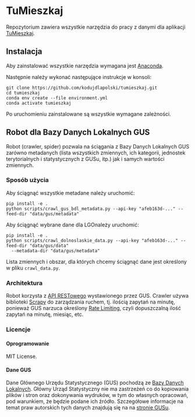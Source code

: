 # TuMieszkaj

Repozytorium zawiera wszystkie narzędzia do pracy z danymi dla aplikacji [TuMieszkaj](https://kodujdlapolski.pl/projects/tumieszkaj/).

## Instalacja

Aby zainstalować wszystkie narzędzia wymagana jest [Anaconda](https://www.anaconda.com/).

Następnie należy wykonać następujące instrukcje w konsoli:

```$bash
git clone https://github.com/kodujdlapolski/tumieszkaj.git
cd tumieszkaj
conda env create --file environment.yml
conda activate tumieszkaj
```

Po uruchomieniu zainstalowane są wszystkie wymagane zależności.

## Robot dla Bazy Danych Lokalnych GUS

Robot (crawler, spider) pozwala na ściągania z Bazy Danych Lokalnych GUS zarówno metadanych (lista wszystkich 
zmiennych, ich kategorii, jednostek terytorialnych i statystycznych z GUSu, itp.) jak i samych 
wartości zmiennych.

### Sposób użycia

Aby ściągnąć wszystkie metadane należy uruchomić:

```$bash
pip install -e .
python scripts/crawl_gus_bdl_metadata.py --api-key "afeb163d-..." --feed-dir "data/gus/metadata"
```

Aby ściągnąć wybrane dane dla LGOnależy uruchomić: 

```$bash
pip install -e .
python scripts/crawl_dolnoslaskie_data.py --api-key "afeb163d-..." --feed-dir "data/gus/data" 
  --metadata-dir "data/gus/metadata"
```

Lista zmiennych i obszar, dla których chcemy ściągnąć dane jest określony w pliku `crawl_data.py`.

### Architektura

Robot korzysta z [API RESTowego](https://api.stat.gov.pl/Home/BdlApi) wystawionego przez GUS. 
Crawler używa biblioteki [Scrapy](https://scrapy.org/) do zarządzania ruchem, tj. ilością zapytań na 
minutę, ponieważ GUS narzuca określony [Rate Limiting](https://en.wikipedia.org/wiki/Rate_limiting), 
czyli dopuszczalną ilość zapytań na minutę, miesiąc, etc.

### Licencje

#### Oprogramowanie

MIT License.

#### Dane GUS

Dane Głównego Urzędu Statystycznego (GUS) pochodzą ze [Bazy Danych Lokalnych](https://bdl.stat.gov.pl/BDL).
Główny Urząd Statystyczny nie ma zastrzeżeń co do kopiowania plików i stron oraz dokonywania 
wydruków, w tym do własnych opracowań, pod warunkiem, że będzie podane ich źródło. Szczegółowe
informacje na temat praw autorskich tych danych znajdują się na na [stronie GUSu](https://stat.gov.pl/copyright).


